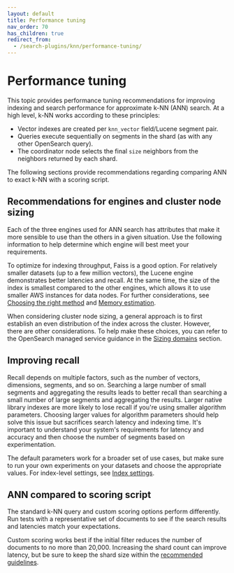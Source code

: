 ```yaml
---
layout: default
title: Performance tuning
nav_order: 70
has_children: true
redirect_from:
  - /search-plugins/knn/performance-tuning/
---
```


# Performance tuning

This topic provides performance tuning recommendations for improving indexing and search performance for approximate k-NN (ANN) search. At a high level, k-NN works according to these principles:
* Vector indexes are created per `knn_vector` field/Lucene segment pair.
* Queries execute sequentially on segments in the shard (as with any other OpenSearch query).
* The coordinator node selects the final `size` neighbors from the neighbors returned by each shard.

The following sections provide recommendations regarding comparing ANN to exact k-NN with a scoring script.

## Recommendations for engines and cluster node sizing

Each of the three engines used for ANN search has attributes that make it more sensible to use than the others in a given situation. Use the following information to help determine which engine will best meet your requirements.

To optimize for indexing throughput, Faiss is a good option. For relatively smaller datasets (up to a few million vectors), the Lucene engine demonstrates better latencies and recall. At the same time, the size of the index is smallest compared to the other engines, which allows it to use smaller AWS instances for data nodes. For further considerations, see [Choosing the right method]({{site.url}}{{site.baseurl}}/mappings/supported-field-types/knn-methods-engines/#choosing-the-right-method) and [Memory estimation]({{site.url}}{{site.baseurl}}/mappings/supported-field-types/knn-methods-engines/#memory-estimation).

When considering cluster node sizing, a general approach is to first establish an even distribution of the index across the cluster. However, there are other considerations. To help make these choices, you can refer to the OpenSearch managed service guidance in the [Sizing domains](https://docs.aws.amazon.com/opensearch-service/latest/developerguide/sizing-domains.html) section.

## Improving recall

Recall depends on multiple factors, such as the number of vectors, dimensions, segments, and so on. Searching a large number of small segments and aggregating the results leads to better recall than searching a small number of large segments and aggregating the results. Larger native library indexes are more likely to lose recall if you're using smaller algorithm parameters. Choosing larger values for algorithm parameters should help solve this issue but sacrifices search latency and indexing time. It's important to understand your system's requirements for latency and accuracy and then choose the number of segments based on experimentation.

The default parameters work for a broader set of use cases, but make sure to run your own experiments on your datasets and choose the appropriate values. For index-level settings, see [Index settings]({{site.url}}{{site.baseurl}}/vector-search/settings/#index-settings).

## ANN compared to scoring script

The standard k-NN query and custom scoring options perform differently. Run tests with a representative set of documents to see if the search results and latencies match your expectations.

Custom scoring works best if the initial filter reduces the number of documents to no more than 20,000. Increasing the shard count can improve latency, but be sure to keep the shard size within the [recommended guidelines]({{site.url}}{{site.baseurl}}/intro/#primary-and-replica-shards).